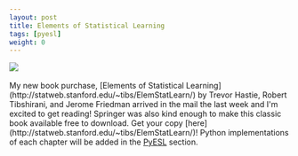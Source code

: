 ```yaml
---
layout: post
title: Elements of Statistical Learning
tags: [pyesl]
weight: 0
---
```


<img src="{{ site.url }}/assets/images/esl.jpg">
<br><br>
My new book purchase, [Elements of Statistical Learning](http://statweb.stanford.edu/~tibs/ElemStatLearn/) by Trevor Hastie, Robert Tibshirani, and Jerome Friedman arrived in the mail the last week and I'm excited to get reading! Springer was also kind enough to make this classic book available free to download. Get your copy [here](http://statweb.stanford.edu/~tibs/ElemStatLearn/)! Python implementations of each chapter will be added in the <a href="{{ site.url }}/pyesl.html">PyESL</a> section.
<br>
